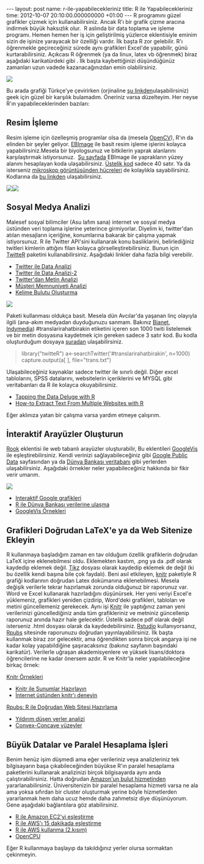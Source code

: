 --- layout: post name: r-ile-yapabilecekleriniz title: R ile Yapabilecekleriniz time: 2012-10-07 20:10:00.000000000 +01:00 ---
R programını güzel grafikler çizmek için kullanabilirsiniz. Ancak R'ı bir grafik çizme aracına indirmek büyük haksızlık olur.  R aslında bir data toplama ve işleme programı. Hemen hemen her iş için geliştirilmiş yüzlerce eklentisiyle eminim sizin de işinize yarayacak bir özelliği vardır.
İlk başta R zor gelebilir. R'ı öğrenmekle geçireceğiniz sürede aynı grafikleri Excel'de yapabilir, günü kurtarabilirsiniz. Açıkcası R öğrenmek (ya da linux, latex vb öğrenmek) biraz aşağıdaki karikatürdeki gibi . İlk başta kaybettiğinizi düşündüğünüz zamanları uzun vadede kazanacağınızdan emin olabilirsiniz.

[![](http://1.bp.blogspot.com/-8Snutwi04Uw/UHClOCvbggI/AAAAAAAAB64/_1AlC1cyKGI/s400/geekler_tr.png)](http://1.bp.blogspot.com/-8Snutwi04Uw/UHClOCvbggI/AAAAAAAAB64/_1AlC1cyKGI/s1600/geekler_tr.png)

Bu arada grafiği Türkçe'ye çevirirken (orjinaline [şu linkden](https://plus.google.com/102451193315916178828/posts/MGxauXypb1Y)ulaşabilirsiniz) geek için güzel bir karşılık bulamadım. Öneriniz varsa düzelteyim.
Her neyse R'ın yapabileceklerinden bazıları:

Resim İşleme
------------

Resim işleme için özelleşmiş programlar olsa da (mesela [OpenCV](http://opencv.org/)), R'ın da elinden bir şeyler geliyor. [EBImage](http://www.bioconductor.org/packages/devel/bioc/html/EBImage.html) ile basit resim işleme işlerini kolayca yapabilirsiniz.Mesela bir biyologsunuz ve bitkilerin yaprak alanlarını karşılaştırmak istiyorsunuz.  [Şu sayfada](http://ec2-184-73-106-109.compute-1.amazonaws.com/wordpress/?p=202) EBImage ile yaprakların yüzey alanını hesaplayan koda ulaşabilirsiniz. [Üstelik kod](https://github.com/tonyworld/bioImage/blob/master/LeafArea.r) sadece 40 satır. Ya da isterseniz [mikroskop görüntüsünden hücreleri](http://ec2-184-73-106-109.compute-1.amazonaws.com/wordpress/?p=186) de kolaylıkla sayabilirsiniz.  Kodlarına da [bu linkden](https://github.com/tonyworld/bioImage/blob/master/CellCount.r) ulaşabilirsiniz.

[![](http://3.bp.blogspot.com/-XoVBZhVDpLE/UEHsjn2A8KI/AAAAAAAAB1Y/Xj_XDrqWnvc/s400/yaprak_alan.jpg)](http://3.bp.blogspot.com/-XoVBZhVDpLE/UEHsjn2A8KI/AAAAAAAAB1Y/Xj_XDrqWnvc/s1600/yaprak_alan.jpg)[![](http://2.bp.blogspot.com/-0U2mH3OnWF8/UEHt2QeAywI/AAAAAAAAB1g/FVroz723cjw/s400/hucre_say.jpg)](http://2.bp.blogspot.com/-0U2mH3OnWF8/UEHt2QeAywI/AAAAAAAAB1g/FVroz723cjw/s1600/hucre_say.jpg)

Sosyal Medya Analizi
--------------------

Malesef sosyal bilimciler (Asu lafım sana) internet ve sosyal medya üstünden veri toplama işlerine yeterince girmiyorlar. Diyelim ki, twitter'dan atılan mesajların içeriğine, konumlarına bakarak bir çalışma yapmak istiyorsunuz. R ile Twitter API'sini kullanarak konu basliklarini, belirlediğiniz twitleri kimlerin attığını filan kolayca görselleştirebilirsiniz. Bunun için [TwitteR](http://cran.r-project.org/web/packages/twitteR/index.html) paketini kullanabilirsiniz. Aşağıdaki linkler daha fazla bilgi verebilir.

-   [Twitter ile Data Analizi](http://dl.dropbox.com/u/6360678/workshop.html)
-   [Twitter ile Data Analizi-2](http://franklincenterhq.org/2429/using-r-to-search-twitter-for-analysis/)
-   [Twitter'dan Metin Analizi](http://www.rdatamining.com/examples/text-mining)
-   [Müşteri Memnuniyeti Analizi](http://jeffreybreen.wordpress.com/2011/07/04/twitter-text-mining-r-slides/)
-   [Kelime Bulutu Oluşturma](http://rpubs.com/chrisbrunsdon/twitterclouds)

[![](http://3.bp.blogspot.com/-UXTag_4s2gw/UHCudx2q-_I/AAAAAAAAB7o/FL5kjwTfO-U/s320/sna-terms-2.png)](http://3.bp.blogspot.com/-UXTag_4s2gw/UHCudx2q-_I/AAAAAAAAB7o/FL5kjwTfO-U/s1600/sna-terms-2.png)

Paketi kullanması oldukça basit. Mesela dün Avcılar'da yaşanan linç olayıyla ilgili (ana-akım medyadan duyduğunuzu sanmam. Bakınız [Bianet](http://www.bianet.org/bianet/lgbtt/141312-tasinmazsaniz-sizi-zorla-atariz), [Indymedia](http://istanbul.indymedia.org/tr/haber/avc%C4%B1larda-trans-bireylere-y%C3%B6nelik-lin%C3%A7-giri%C5%9Fimi-engellendi)) \#translarirahatbirakin etiketini içeren son 1000 twiti listelemek ve bir metin dosyasına kaydetmek için gereken sadece 3 satır kod. Bu kodla oluşturduğum dosyaya [şuradan](http://dl.dropbox.com/u/2490601/for%20download/trans.txt) ulaşabilirsiniz.

> library("twitteR")
> a\<-searchTwitter('\#translarirahatbirakin', n=1000)
> capture.output(a[ ], file="trans.txt")

Ulaşabileceğiniz kaynaklar sadece twitter ile sınırlı değil. Diğer excel tablolarını, SPSS datalarını, websitelerin içeriklerini ve MYSQL gibi veritabanları da R ile kolayca okuyabilirsiniz.

-   [Tapping the Data Deluge with R](http://www.slideshare.net/jeffreybreen/tapping-the-data-deluge-with-r)
-   [How-to Extract Text From Multiple Websites with R](http://christophergandrud.blogspot.co.uk/2012/02/how-to-extract-text-from-multiple.html)

Eğer aklınıza yatan bir çalışma varsa yardım etmeye çalışırım.

İnteraktif Arayüzler Oluşturun
------------------------------

[Rook](http://cran.r-project.org/web/packages/Rook/index.html) eklentisi ile web tabanlı arayüzler oluşturabilir, Bu eklentileri [GoogleVis](https://developers.google.com/chart/interactive/docs/gallery) ile eşleştirebilirsiniz. Kendi verinizi sağlayabileceğiniz gibi [Google Public Data](http://www.google.com/publicdata/directory) sayfasından ya da [Dünya Bankası veritabanı](http://data.worldbank.org/) gibi yerlerden ulaşabilirsiniz. Aşağıdaki örnekler neler yapabileceğiniz hakkında bir fikir verir umarım.

[![](http://2.bp.blogspot.com/-gcfg3Lh-G1s/UHGwqNJZOQI/AAAAAAAAB8Y/55bH8nGz1XM/s400/google_vis.png)](http://dl.dropbox.com/u/7586336/blogger/Cambridge_R_googleVis_with_knitr_and_RStudio_May_2012.html#%288%29)

-   [Interaktif Google grafikleri](http://code.google.com/p/google-motion-charts-with-r/)
-   [R ile Dünya Bankası verilerine ulaşma](http://lamages.blogspot.co.uk/2011/09/accessing-and-plotting-world-bank-data.html)
-   [GoogleVis Örnekleri](http://code.google.com/p/google-motion-charts-with-r/#Examples)

Grafikleri Doğrudan LaTeX'e ya da Web Sitenize Ekleyin
------------------------------------------------------

R kullanmaya başladığım zaman en tav olduğum özellik grafiklerin doğrudan LaTeX içine eklenebilmesi oldu. Eklemekten kastım, .png ya da .pdf olarak kaydedip eklemek değil. [Tikz](http://www.texample.net/tikz/) dosyası olarak kaydedip eklemek de değil (ki bu özellik kendi başına bile çok faydalı). Beni asıl etkileyen, [knitr](http://yihui.name/knitr/) paketiyle R grafiği kodlarının doğrudan Latex dokümanına eklenebilmesi.
Mesela  değişik verilerle tekrar hazırlamak zorunda olduğunuz bir raporunuz var. Word ve Excel kullanarak hazırladığını düşünürsek. Her yeni veriyi Excel'e yüklemeniz, grafikleri yeniden çizdirip, Word'deki grafikleri, tabloları ve metini güncellemeniz gerekecek. Aynı işi [Knitr](http://yihui.name/knitr/) ile yaptığınız zaman yeni verilerinizi güncellediğiniz anda tüm grafikleriniz ve metniniz güncellenip raporunuz anında hazır hale gelecektir. Üstelik sadece pdf olarak değil isterseniz .html dosyası olarak da kaydedebilirsiniz. [Rstudio](http://rstudio.org/) kullanıyorsanız, [Rpubs](http://rpubs.com/) sitesinde raporunuzu doğrudan yayınlayabilirsiniz. İlk başta kullanmak biraz zor gelecektir, ama öğrendikten sonra birçok angarya işi ne kadar kolay yapabildiğine şaşıracaksınız (bakınız sayfanın başındaki karikatür). Verilerle uğraşan akademisyenlere ve yüksek lisans/doktora öğrencilerine ne kadar önersem azdır.
R ve Knitr'la neler yapılabileceğine birkaç örnek:

[Knitr Örnekleri](http://yihui.name/knitr/demo/showcase/)

-   [Knitr ile Sunumlar Hazırlayın](http://www.r-bloggers.com/how-to-make-html5-slides-with-knitr/) 
-   [İnternet üstünden knitr'ı deneyin](http://public.opencpu.org/apps/knitr/)

[Rpubs: R ile Doğrudan Web Sitesi Hazırlama](http://rpubs.com/)

-   [Yıldırım düşen yerler analizi](http://rpubs.com/jelsner/2021)
-   [Convex-Concave yüzeyler](http://rpubs.com/floswald/1969)

Büyük Datalar ve Paralel Hesaplama İşleri
-----------------------------------------

Benim henüz işim düşmedi ama eğer verileriniz veya analizleriniz tek bilgisayarın başa çıkabileceğinden büyükse R'ın paralel hesaplama paketlerini kullanarak analizinizi birçok bilgisayarda aynı anda çalıştırabilirsiniz. Hatta doğrudan [Amazon'un bulut hizmetinden](http://aws.amazon.com/ec2/) yararlanabilirsiniz. Üniversitenizin bir paralel hesaplama hizmeti varsa ne ala ama yoksa sıfırdan bir cluster oluşturmak yerine böyle hizmetlerden yararlanmak hem daha ucuz hemde daha zahmetsiz diye düşünüyorum. Gene aşağıdaki bağlantılara göz atabilirsiniz.

-   [R ile Amazon EC2'yi eşleştirme](http://decisionstats.com/2010/09/25/running-r-on-amazon-ec2/)
-   [R ile AWS'ı 15 dakikada eşleştirme](http://blog.revolutionanalytics.com/2011/01/run-r-in-parallel-on-a-hadoop-cluster-with-aws-in-15-minutes.html)
-   [R ile AWS kullanma (2.kısım)](http://jeffreybreen.wordpress.com/2011/01/10/segue-r-to-amazon-elastic-mapreduce-hadoop/)
-   [OpenCPU](http://public.opencpu.org/pages/)

Eğer R kullanmaya başlayıp da takıldığınız yerler olursa sormaktan çekinmeyin.
